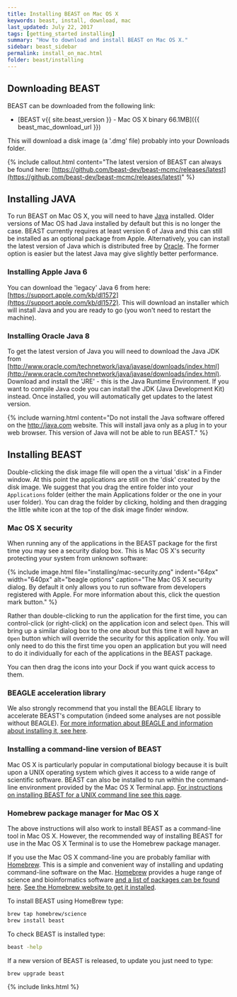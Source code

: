 ```yaml
---
title: Installing BEAST on Mac OS X
keywords: beast, install, download, mac
last_updated: July 22, 2017
tags: [getting_started installing]
summary: "How to download and install BEAST on Mac OS X."
sidebar: beast_sidebar
permalink: install_on_mac.html
folder: beast/installing
---
```


## Downloading BEAST

BEAST can be downloaded from the following link:

- [BEAST v{{ site.beast_version }} - Mac OS X binary 66.1MB]({{ beast_mac_download_url }})

This will download a disk image (a '.dmg' file) probably into your Downloads folder. 

{% include callout.html content="The latest version of BEAST can always be found here: [https://github.com/beast-dev/beast-mcmc/releases/latest](https://github.com/beast-dev/beast-mcmc/releases/latest)" %}

## Installing JAVA

To run BEAST on Mac OS X, you will need to have [Java](http://go.java.com) installed. Older versions of Mac OS had Java installed by default but this is no longer the case. BEAST currently requires at least version 6 of Java and this can still be installed as an optional package from Apple. Alternatively, you can install the latest version of Java which is distributed free by [Oracle](http://java.com). The former option is easier but the latest Java may give slightly better performance.
  
### Installing Apple Java 6

You can download the 'legacy' Java 6 from here: [https://support.apple.com/kb/dl1572](https://support.apple.com/kb/dl1572).
This will download an installer which will install Java and you are ready to go (you won't need to restart the machine).

### Installing Oracle Java 8

To get the latest version of Java you will need to download the Java JDK from [http://www.oracle.com/technetwork/java/javase/downloads/index.html](http://www.oracle.com/technetwork/java/javase/downloads/index.html). Download and install the 'JRE' - this is the Java Runtime Environment. If you want to compile Java code you can install the JDK (Java Development Kit) instead. Once installed, you will automatically get updates to the latest version.

{% include warning.html content="Do not install the Java software offered on the http://java.com website. This will install java only as a plug in to your web browser. This version of Java will not be able to run BEAST." %}

## Installing BEAST

Double-clicking the disk image file will open the a virtual 'disk' in a Finder window. At this point the applications are still on the 'disk' created by the disk image. We suggest that you drag the entire folder into your ```Applications``` folder (either the main Applications folder or the one in your user folder). You can drag the folder by clicking, holding and then dragging the little white icon at the top of the disk image finder window.
 
### Mac OS X security

When running any of the applications in the BEAST package for the first time you may see a security dialog box. This is Mac OS X's security  protecting your system from unknown software:
 
{% include image.html file="installing/mac-security.png" indent="64px" width="640px" alt="beagle options" caption="The Mac OS X security dialog. By default it only allows you to run software from developers registered with Apple. For more information about this, click the question mark button." %}
 
Rather than double-clicking to run the application for the first time, you can control-click (or right-click) on the application icon and select ```Open```. This will bring up a similar dialog box to the one about but this time it will have an ```Open``` button which will override the security for this application only. You will only need to do this the first time you open an application but you will need to do it individually for each of the applications in the BEAST package.

You can then drag the icons into your Dock if you want quick access to them.

### BEAGLE acceleration library

We also strongly recommend that you install the BEAGLE library to accelerate BEAST's computation (indeed some analyses are not possible without BEAGLE). [For more information about BEAGLE and information about installing it, see here](beagle).

### Installing a command-line version of BEAST

Mac OS X is particularly popular in computational biology because it is built upon a UNIX operating system which gives it access to a wide range of scientific software. BEAST can also be installed to run within the command-line environment provided by the Mac OS X Terminal.app. [For instructions on installing BEAST for a UNIX command line see this page](install_on_unix).

### Homebrew package manager for Mac OS X

The above instructions will also work to install BEAST as a command-line tool in Mac OS X. However, the recommended way of installing BEAST for use in the Mac OS X Terminal is to use the Homebrew package manager.


If you use the Mac OS X command-line you are probably familiar with [Homebrew](https://brew.sh). This is a simple and convenient way of installing and updating command-line software on the Mac. [Homebrew](https://brew.sh) provides a huge range of science and bioinformatics software [and a list of packages can be found here](https://github.com/Homebrew/homebrew-science/wiki/List-of-homebrew-science-formulae). [See the Homebrew website to get it installed](https://brew.sh).

To install BEAST using HomeBrew type:

```bash
brew tap homebrew/science
brew install beast
```

To check BEAST is installed type:

```bash
beast -help
```

If a new version of BEAST is released, to update you just need to type:

```bash
brew upgrade beast
```


{% include links.html %}
